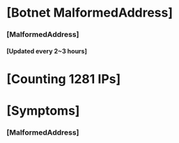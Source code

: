# [Botnet MalformedAddress]
### [MalformedAddress]
#### [Updated every 2~3 hours]

# [Counting 1281 IPs]

# [Symptoms] 
###   [MalformedAddress]
